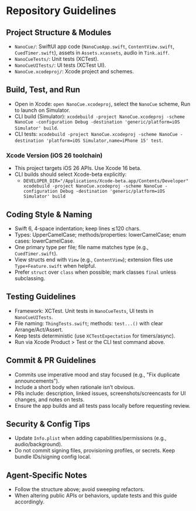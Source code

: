 # Repository Guidelines

## Project Structure & Modules
- `NanoCue/`: SwiftUI app code (`NanoCueApp.swift`, `ContentView.swift`, `CuedTimer.swift`), assets in `Assets.xcassets`, audio in `Tink.aiff`.
- `NanoCueTests/`: Unit tests (XCTest).
- `NanoCueUITests/`: UI tests (XCTest UI).
- `NanoCue.xcodeproj/`: Xcode project and schemes.

## Build, Test, and Run
- Open in Xcode: `open NanoCue.xcodeproj`, select the `NanoCue` scheme, Run to launch on Simulator.
- CLI build (Simulator): `xcodebuild -project NanoCue.xcodeproj -scheme NanoCue -configuration Debug -destination 'generic/platform=iOS Simulator' build`.
- CLI tests: `xcodebuild -project NanoCue.xcodeproj -scheme NanoCue -destination 'platform=iOS Simulator,name=iPhone 15' test`.

### Xcode Version (iOS 26 toolchain)
- This project targets iOS 26 APIs. Use Xcode 16 beta.
- CLI builds should select Xcode-beta explicitly:
  - `DEVELOPER_DIR="/Applications/Xcode-beta.app/Contents/Developer" xcodebuild -project NanoCue.xcodeproj -scheme NanoCue -configuration Debug -destination 'generic/platform=iOS Simulator' build`

## Coding Style & Naming
- Swift 6, 4‑space indentation; keep lines ≲120 chars.
- Types: UpperCamelCase; methods/properties: lowerCamelCase; enum cases: lowerCamelCase.
- One primary type per file; file name matches type (e.g., `CuedTimer.swift`).
- View structs end with `View` (e.g., `ContentView`); extension files use `Type+Feature.swift` when helpful.
- Prefer `struct` over `class` when possible; mark classes `final` unless subclassing.

## Testing Guidelines
- Framework: XCTest. Unit tests in `NanoCueTests`, UI tests in `NanoCueUITests`.
- File naming: `ThingTests.swift`; methods: `test...()` with clear Arrange/Act/Assert.
- Keep tests deterministic (use `XCTestExpectation` for timers/async).
- Run via Xcode Product > Test or the CLI test command above.

## Commit & PR Guidelines
- Commits use imperative mood and stay focused (e.g., "Fix duplicate announcements").
- Include a short body when rationale isn’t obvious.
- PRs include: description, linked issues, screenshots/screencasts for UI changes, and notes on tests.
- Ensure the app builds and all tests pass locally before requesting review.

## Security & Config Tips
- Update `Info.plist` when adding capabilities/permissions (e.g., audio/background).
- Do not commit signing files, provisioning profiles, or secrets. Keep bundle IDs/signing config local.

## Agent‑Specific Notes
- Follow the structure above; avoid sweeping refactors.
- When altering public APIs or behaviors, update tests and this guide accordingly.
